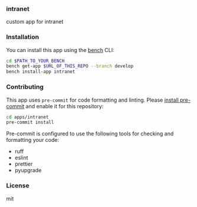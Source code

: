 ### intranet

custom app for intranet

### Installation

You can install this app using the [bench](https://github.com/frappe/bench) CLI:

```bash
cd $PATH_TO_YOUR_BENCH
bench get-app $URL_OF_THIS_REPO --branch develop
bench install-app intranet
```

### Contributing

This app uses `pre-commit` for code formatting and linting. Please [install pre-commit](https://pre-commit.com/#installation) and enable it for this repository:

```bash
cd apps/intranet
pre-commit install
```

Pre-commit is configured to use the following tools for checking and formatting your code:

- ruff
- eslint
- prettier
- pyupgrade

### License

mit
